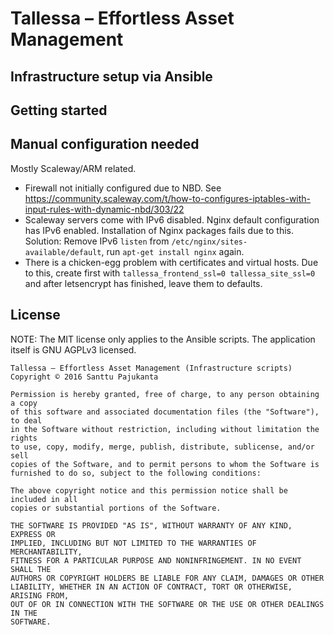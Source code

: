 # Tallessa – Effortless Asset Management

## Infrastructure setup via Ansible

## Getting started

## Manual configuration needed

Mostly Scaleway/ARM related.

* Firewall not initially configured due to NBD. See https://community.scaleway.com/t/how-to-configures-iptables-with-input-rules-with-dynamic-nbd/303/22
* Scaleway servers come with IPv6 disabled. Nginx default configuration has IPv6 enabled. Installation of Nginx packages fails due to this. Solution: Remove IPv6 `listen` from `/etc/nginx/sites-available/default`, run `apt-get install nginx` again.
* There is a chicken-egg problem with certificates and virtual hosts. Due to this, create first with `tallessa_frontend_ssl=0 tallessa_site_ssl=0` and after letsencrypt has finished, leave them to defaults.

## License

NOTE: The MIT license only applies to the Ansible scripts. The application itself is GNU AGPLv3 licensed.

    Tallessa – Effortless Asset Management (Infrastructure scripts)
    Copyright © 2016 Santtu Pajukanta

    Permission is hereby granted, free of charge, to any person obtaining a copy
    of this software and associated documentation files (the "Software"), to deal
    in the Software without restriction, including without limitation the rights
    to use, copy, modify, merge, publish, distribute, sublicense, and/or sell
    copies of the Software, and to permit persons to whom the Software is
    furnished to do so, subject to the following conditions:

    The above copyright notice and this permission notice shall be included in all
    copies or substantial portions of the Software.

    THE SOFTWARE IS PROVIDED "AS IS", WITHOUT WARRANTY OF ANY KIND, EXPRESS OR
    IMPLIED, INCLUDING BUT NOT LIMITED TO THE WARRANTIES OF MERCHANTABILITY,
    FITNESS FOR A PARTICULAR PURPOSE AND NONINFRINGEMENT. IN NO EVENT SHALL THE
    AUTHORS OR COPYRIGHT HOLDERS BE LIABLE FOR ANY CLAIM, DAMAGES OR OTHER
    LIABILITY, WHETHER IN AN ACTION OF CONTRACT, TORT OR OTHERWISE, ARISING FROM,
    OUT OF OR IN CONNECTION WITH THE SOFTWARE OR THE USE OR OTHER DEALINGS IN THE
    SOFTWARE.

